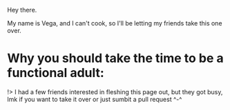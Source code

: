 Hey there.

My name is Vega, and I can't cook, so I'll be letting my friends take this one over.

# Why you should take the time to be a functional adult:

!> I had a few friends interested in fleshing this page out, but they got busy, lmk if you want to take it over or just sumbit a pull request ^-^
